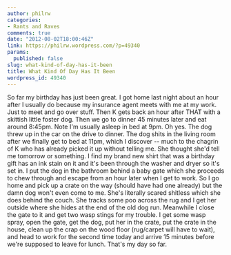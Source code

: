 ```yaml
---
author: philrw
categories:
- Rants and Raves
comments: true
date: "2012-08-02T18:00:46Z"
link: https://philrw.wordpress.com/?p=49340
params:
  published: false
slug: what-kind-of-day-has-it-been
title: What Kind Of Day Has It Been
wordpress_id: 49340
---
```


So far my birthday has just been great. I got home last night about an hour after I usually do because my insurance agent meets with me at my work. Just to meet and go over stuff. Then K gets back an hour after THAT with a skittish little foster dog. Then we go to dinner 45 minutes later and eat around 8:45pm. Note I'm usually asleep in bed at 9pm. Oh yes. The dog threw up in the car on the drive to dinner.
The dog shits in the living room after we finally get to bed at 11pm, which I discover -- much to the chagrin of K who has already picked it up without telling me. She thought she'd tell me tomorrow or something. I find my brand new shirt that was a birthday gift has an ink stain on it and it's been through the washer and dryer so it's set in. I put the dog in the bathroom behind a baby gate which she proceeds to chew through and escape from an hour later when I get to work. So I go home and pick up a crate on the way (should have had one already) but the damn dog won't even come to me. She's literally scared shitless which she does behind the couch. She tracks some poo across the rug and I get her outside where she hides at the end of the old dog run. Meanwhile I close the gate to it and get two wasp stings for my trouble. I get some wasp spray, open the gate, get the dog, put her in the crate, put the crate in the house, clean up the crap on the wood floor (rug/carpet will have to wait), and head to work for the second time today and arrive 15 minutes before we're supposed to leave for lunch. That's my day so far.
